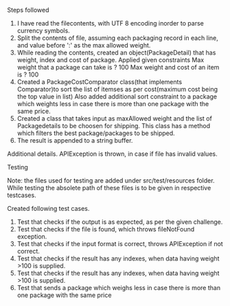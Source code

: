 Steps followed

1. I have read the filecontents, with UTF 8 encoding inorder to parse currency symbols.
2. Split the contents of file, assuming each packaging record in each line, and value before ':' as the max allowed weight.
3. While reading the contents, created an object(PackageDetail) that has weight, index and cost of package. Applied given constraints
Max weight that a package can take is ? 100
Max weight and cost of an item is ? 100
4. Created a PackageCostComparator class(that implements Comparator)to sort the list of itemses as per cost(maximum cost being the top value in list)
Also added additional sort constraint to a package which weights less in	case there is more than	one	package	with the same price.
5. Created a class that takes input as maxAllowed weight and the list of Packagedetails to be choosen for shipping.
This class has a method which filters the best package/packages to be shipped.
6. The result is appended to a string buffer.

Additional details.
APIException is thrown, in case if file has invalid values.

Testing

Note: the files used for testing are added under src/test/resources folder. While testing the absolete path of these files is to be given in respective testcases.

Created following test cases.
1. Test that checks if the output is as expected, as per the given challenge.
2. Test that checks if the file is found, which throws fileNotFound exception.
3. Test that checks if the input format is correct, throws APIException if not correct.
4. Test that checks if the result has any indexes, when data having weight >100 is supplied.
5. Test that checks if the result has any indexes, when data having weight >100 is supplied.
6. Test that sends a package which	weighs	less in	case there is more than	one	package	with the same price

